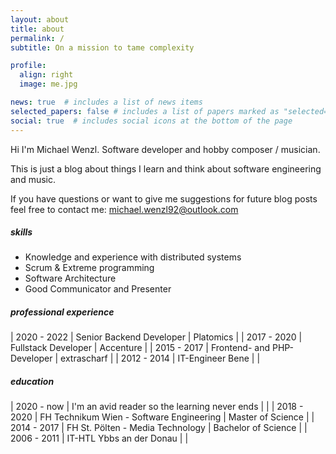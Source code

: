 ```yaml
---
layout: about
title: about
permalink: /
subtitle: On a mission to tame complexity

profile:
  align: right
  image: me.jpg

news: true  # includes a list of news items
selected_papers: false # includes a list of papers marked as "selected={true}"
social: true  # includes social icons at the bottom of the page
---
```


Hi I'm Michael Wenzl. Software developer and hobby composer / musician.

This is just a blog about things I learn and think about software engineering and music.

If you have questions or want to give me suggestions for future blog posts feel free to contact me: <a href="mailto:michael.wenzl92@outlook.com">michael.wenzl92@outlook.com</a>

##### skills

* Knowledge and experience with distributed systems
* Scrum & Extreme programming
* Software Architecture
* Good Communicator and Presenter

##### professional experience

| 2020 - 2022 | Senior Backend Developer    | Platomics   |
| 2017 - 2020 | Fullstack Developer         | Accenture   |
| 2015 - 2017 | Frontend- and PHP-Developer | extrascharf |
| 2012 - 2014 | IT-Engineer	Bene            |             |

##### education

| 2020 - now  | I'm an avid reader so the learning never ends |                     |
| 2018 - 2020 | FH Technikum Wien - Software Engineering      | Master of Science   |
| 2014 - 2017 | FH St. Pölten - Media Technology              | Bachelor of Science |
| 2006 - 2011 | IT-HTL Ybbs an der Donau                      |                     |

